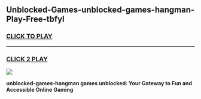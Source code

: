 
## Unblocked-Games-unblocked-games-hangman-Play-Free-tbfyl
<h3>
<a href="https://premium76.site?title=unblocked-games-hangman&ref=20A">CLICK TO PLAY</a></h3>
<hr>

<h3>
<a href="https://premium76.site?title=unblocked-games-hangman&ref=20A">CLICK 2 PLAY</a>
  
</h3>

<a href="https://premium76.site?title=unblocked-games-hangman&ref=20A"><img src="https://clearcache.store/games.png"></a>


**unblocked-games-hangman games unblocked: Your Gateway to Fun and Accessible Online Gaming**
